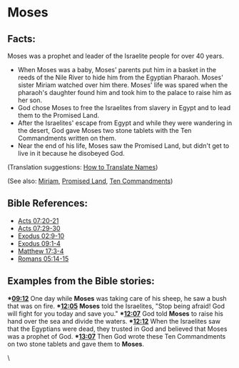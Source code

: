 # Moses #

## Facts: ##

Moses was a prophet and leader of the Israelite people for over 40 years.  

 * When Moses was a baby, Moses' parents put him in a basket in the reeds of the Nile River to hide him from the Egyptian Pharaoh. Moses' sister Miriam watched over him there. Moses' life was spared when the pharaoh's daughter found him and took him to the palace to raise him as her son.
 * God chose Moses to free the Israelites from slavery in Egypt and to lead them to the Promised Land.
 * After the Israelites' escape from Egypt and while they were wandering in the desert, God gave Moses two stone tablets with the Ten Commandments written on them.
 * Near the end of his life, Moses saw the Promised Land, but didn't get to live in it because he disobeyed God.

(Translation suggestions: [How to Translate Names](en/ta-vol1/translate/man/translate-names))

(See also: [Miriam](../other/miriam.md), [Promised Land](../kt/promisedland.md), [Ten Commandments](../other/tencommandments.md))

## Bible References: ##

* [Acts 07:20-21](en/tn/act/help/07/20)
* [Acts 07:29-30](en/tn/act/help/07/29)
* [Exodus 02:9-10](en/tn/exo/help/02/09)
* [Exodus 09:1-4](en/tn/exo/help/09/01)
* [Matthew 17:3-4](en/tn/mat/help/17/03)
* [Romans 05:14-15](en/tn/rom/help/05/14)

## Examples from the Bible stories: ##

  __*[09:12](en/tn/obs/help/09/12)__ One day while __Moses__ was taking care of his sheep, he saw a bush that was on fire.
  __*[12:05](en/tn/obs/help/12/05)__ __Moses__ told the Israelites, "Stop being afraid! God will fight for you today and save you."
  __*[12:07](en/tn/obs/help/12/07)__ God told __Moses__ to raise his hand over the sea and divide the waters.
  __*[12:12](en/tn/obs/help/12/12)__ When the Israelites saw that the Egyptians were dead, they trusted in God and believed that Moses was a prophet of God.
  __*[13:07](en/tn/obs/help/13/07)__ Then God wrote these Ten Commandments on two stone tablets and gave them to __Moses__.



\\